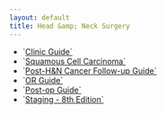 ```yaml
---
layout: default
title: Head &amp; Neck Surgery
---
```

<ul>
<li>
`<a href="clinic-guide.html">Clinic Guide`</a>
</li>
<li>
`<a href="squamous-cell-carcinoma.html">Squamous Cell Carcinoma`</a>
</li>
<li>
`<a href="follow-up-guide.html">Post-H&N Cancer Follow-up Guide`</a>
</li>
<li>
`<a href="or-guide.html">OR Guide`</a>
</li>
<li>
`<a href="post-op-guide.html">Post-op Guide`</a>
</li>
<li>
`<a href="staging-8th-edition.html">Staging - 8th Edition`</a>
</li>
</ul>
